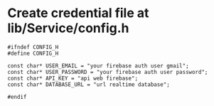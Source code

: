 # Create credential file at lib/Service/config.h
```
#ifndef CONFIG_H
#define CONFIG_H

const char* USER_EMAIL = "your firebase auth user gmail";
const char* USER_PASSWORD = "your firebase auth user password";
const char* API_KEY = "api web firebase";
const char* DATABASE_URL = "url realtime database";

#endif
```